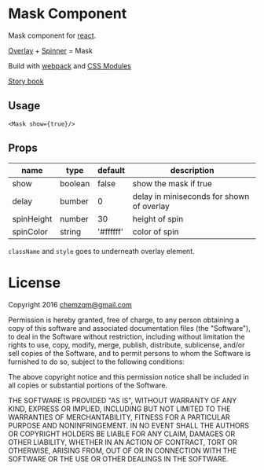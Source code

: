 # Mask Component

Mask component for [react](https://facebook.github.io/react/).

[Overlay](https://github.com/rc-component/overlay) + [Spinner](https://github.com/rc-component/spinner) = Mask

Build with [webpack](https://webpack.github.io/) and [CSS Modules](https://github.com/css-modules/css-modules)

[Story book](https://rc-component.github.io/mask/)

## Usage

```
<Mask show={true}/>
```

## Props

name       | type   | default    | description
-----------| ------ | ---------- | ------------
show       | boolean| false      | show the mask if true
delay      | bumber | 0          | delay in miniseconds for shown of overlay
spinHeight | number | 30         | height of spin
spinColor  | string |'#ffffff'   | color of spin

`className` and `style` goes to underneath overlay element.

# License

Copyright 2016 chemzqm@gmail.com

Permission is hereby granted, free of charge, to any person obtaining
a copy of this software and associated documentation files (the "Software"),
to deal in the Software without restriction, including without limitation
the rights to use, copy, modify, merge, publish, distribute, sublicense,
and/or sell copies of the Software, and to permit persons to whom the
Software is furnished to do so, subject to the following conditions:

The above copyright notice and this permission notice shall be included
in all copies or substantial portions of the Software.

THE SOFTWARE IS PROVIDED "AS IS", WITHOUT WARRANTY OF ANY KIND,
EXPRESS OR IMPLIED, INCLUDING BUT NOT LIMITED TO THE WARRANTIES
OF MERCHANTABILITY, FITNESS FOR A PARTICULAR PURPOSE AND NONINFRINGEMENT.
IN NO EVENT SHALL THE AUTHORS OR COPYRIGHT HOLDERS BE LIABLE FOR ANY CLAIM,
DAMAGES OR OTHER LIABILITY, WHETHER IN AN ACTION OF CONTRACT,
TORT OR OTHERWISE, ARISING FROM, OUT OF OR IN CONNECTION WITH THE SOFTWARE
OR THE USE OR OTHER DEALINGS IN THE SOFTWARE.
